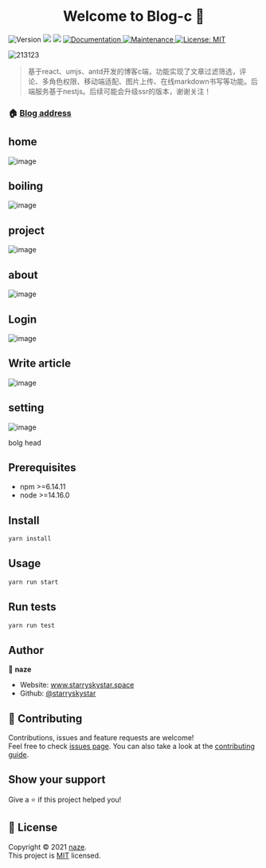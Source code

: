<h1 align="center">Welcome to Blog-c 👋</h1>
<p>
  <img alt="Version" src="https://img.shields.io/badge/version-1.0.0-blue.svg?cacheSeconds=2592000" />
  <img src="https://img.shields.io/badge/npm-%3E%3D6.14.11-blue.svg" />
  <img src="https://img.shields.io/badge/node-%3E%3D14.16.0-blue.svg" />
  <a href="https://github.com/starryskystar/blog-c#readme" target="_blank">
    <img alt="Documentation" src="https://img.shields.io/badge/documentation-yes-brightgreen.svg" />
  </a>
  <a href="https://github.com/starryskystar/blog-c/graphs/commit-activity" target="_blank">
    <img alt="Maintenance" src="https://img.shields.io/badge/Maintained%3F-yes-green.svg" />
  </a>
  <a href="https://github.com/starryskystar/blog-c/blob/master/LICENSE" target="_blank">
    <img alt="License: MIT" src="https://img.shields.io/github/license/starryskystar/Blog-c" />
  </a>
</p>



![213123](https://user-images.githubusercontent.com/26371465/144995153-d1c45be7-9f32-444c-8d04-4cb60a4da63c.gif)




> 基于react、umjs、antd开发的博客c端，功能实现了文章过滤筛选，评论、多角色权限、移动端适配、图片上传、在线markdown书写等功能。后端服务基于nestjs。后续可能会升级ssr的版本，谢谢关注！

### 🏠 [Blog address](https://www.starryskystar.space/)
## home
![image](https://user-images.githubusercontent.com/26371465/143413965-96dcb8fa-409d-43a3-b0cf-37a03edcd838.png)

## boiling
![image](https://user-images.githubusercontent.com/26371465/143414050-91f042b8-0cc0-4bdd-a399-124e5aeb838f.png)

## project
![image](https://user-images.githubusercontent.com/26371465/143414147-3236f5b1-7846-4fb2-b170-277e01872bc7.png)

## about
![image](https://user-images.githubusercontent.com/26371465/143414247-03d6b632-00c0-4c73-8aa4-cac1268dde3d.png)

## Login
![image](https://user-images.githubusercontent.com/26371465/143414531-417dee6d-0fe9-4db7-ba7b-8c6bb5567493.png)

## Write article
![image](https://user-images.githubusercontent.com/26371465/143414600-f57fb06d-93cf-47c6-b113-ce7b6b351539.png)


## setting
![image](https://user-images.githubusercontent.com/26371465/143414651-70d63fd2-7dd3-4b69-8588-5a15798e1328.png)



bolg head
## Prerequisites

- npm >=6.14.11
- node >=14.16.0

## Install

```sh
yarn install
```

## Usage

```sh
yarn run start
```

## Run tests

```sh
yarn run test
```

## Author

👤 **naze**

* Website: www.starryskystar.space
* Github: [@starryskystar](https://github.com/starryskystar)

## 🤝 Contributing

Contributions, issues and feature requests are welcome!<br />Feel free to check [issues page](https://github.com/starryskystar/blog-c/issues). You can also take a look at the [contributing guide](https://github.com/starryskystar/blog-c/blob/master/CONTRIBUTING.md).

## Show your support

Give a ⭐️ if this project helped you!

## 📝 License

Copyright © 2021 [naze](https://github.com/starryskystar).<br />
This project is [MIT](https://github.com/starryskystar/blog-c/blob/master/LICENSE) licensed.
